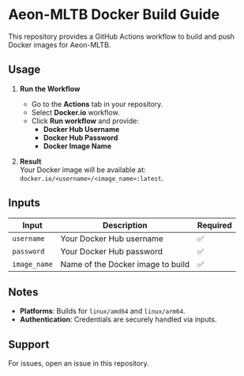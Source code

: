# Aeon-MLTB Docker Build Guide

This repository provides a GitHub Actions workflow to build and push Docker images for Aeon-MLTB.

## Usage

1. **Run the Workflow**  
   - Go to the **Actions** tab in your repository.
   - Select **Docker.io** workflow.
   - Click **Run workflow** and provide:
     - **Docker Hub Username**
     - **Docker Hub Password**
     - **Docker Image Name**

2. **Result**  
   Your Docker image will be available at:  
   `docker.io/<username>/<image_name>:latest`.

## Inputs

| Input        | Description                        | Required |
|--------------|------------------------------------|----------|
| `username`   | Your Docker Hub username           | ✅       |
| `password`   | Your Docker Hub password           | ✅       |
| `image_name` | Name of the Docker image to build  | ✅       |

## Notes

- **Platforms**: Builds for `linux/amd64` and `linux/arm64`.
- **Authentication**: Credentials are securely handled via inputs.

## Support

For issues, open an issue in this repository.